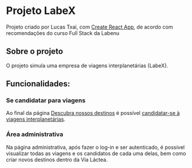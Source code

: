 # Projeto LabeX

Projeto criado por Lucas Txai, com [Create React App](https://github.com/facebook/create-react-app), de acordo com recomendações do curso Full Stack da Labenu

## Sobre o projeto
O projeto simula uma empresa de viagens interplanetárias (LabeX).

## Funcionalidades:

### Se candidatar para viagens

Ao final da página [Descubra nossos destinos](http://smoggy-lamp.surge.sh/trips-list) é possível [candidatar-se à viagens interplanetárias](http://smoggy-lamp.surge.sh/trips-list/application-form/).

### Área administrativa
Na página administrativa, após fazer o log-in e ser autenticado, é possível visualizar todas as viagens e os candidatos de cada uma delas, bem como criar novos destinos dentro da Via Láctea.

